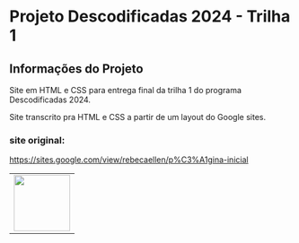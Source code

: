 # Projeto Descodificadas 2024 - Trilha 1

## Informações do Projeto

Site em HTML e CSS para entrega final da trilha 1 do programa Descodificadas 2024.

Site transcrito pra HTML e CSS a partir de um layout do Google sites.

### site original:

https://sites.google.com/view/rebecaellen/p%C3%A1gina-inicial


<table>
  <tr>
    <td>
        <img src="https://avatars.githubusercontent.com/u/167144191" width="100px;"/><br>
    </td>
  </tr>
</table>